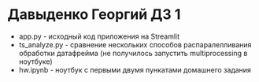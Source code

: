 # Давыденко Георгий ДЗ 1
* app.py - исходный код приложения на Streamlit
* ts_analyze.py - сравнение нескольких способов распаралелливания обработки датафрейма (не получилось запустить multiprocessing в ноутбуке)
* hw.ipynb - ноутбук с первыми двумя пункатами домашнего задания
